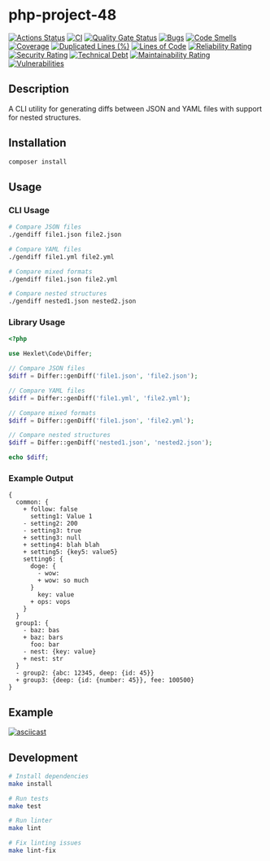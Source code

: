 # php-project-48

[![Actions Status](https://github.com/LeyRo-cpu/php-project-48/actions/workflows/hexlet-check.yml/badge.svg)](https://github.com/LeyRo-cpu/php-project-48/actions)
[![CI](https://github.com/LeyRo-cpu/php-project-48/actions/workflows/ci.yml/badge.svg)](https://github.com/LeyRo-cpu/php-project-48/actions)
[![Quality Gate Status](https://sonarcloud.io/api/project_badges/measure?project=LeyRo-cpu_php-project-48&metric=alert_status)](https://sonarcloud.io/summary/new_code?id=LeyRo-cpu_php-project-48)
[![Bugs](https://sonarcloud.io/api/project_badges/measure?project=LeyRo-cpu_php-project-48&metric=bugs)](https://sonarcloud.io/summary/new_code?id=LeyRo-cpu_php-project-48)
[![Code Smells](https://sonarcloud.io/api/project_badges/measure?project=LeyRo-cpu_php-project-48&metric=code_smells)](https://sonarcloud.io/summary/new_code?id=LeyRo-cpu_php-project-48)
[![Coverage](https://sonarcloud.io/api/project_badges/measure?project=LeyRo-cpu_php-project-48&metric=coverage)](https://sonarcloud.io/summary/new_code?id=LeyRo-cpu_php-project-48)
[![Duplicated Lines (%)](https://sonarcloud.io/api/project_badges/measure?project=LeyRo-cpu_php-project-48&metric=duplicated_lines_density)](https://sonarcloud.io/summary/new_code?id=LeyRo-cpu_php-project-48)
[![Lines of Code](https://sonarcloud.io/api/project_badges/measure?project=LeyRo-cpu_php-project-48&metric=ncloc)](https://sonarcloud.io/summary/new_code?id=LeyRo-cpu_php-project-48)
[![Reliability Rating](https://sonarcloud.io/api/project_badges/measure?project=LeyRo-cpu_php-project-48&metric=reliability_rating)](https://sonarcloud.io/summary/new_code?id=LeyRo-cpu_php-project-48)
[![Security Rating](https://sonarcloud.io/api/project_badges/measure?project=LeyRo-cpu_php-project-48&metric=security_rating)](https://sonarcloud.io/summary/new_code?id=LeyRo-cpu_php-project-48)
[![Technical Debt](https://sonarcloud.io/api/project_badges/measure?project=LeyRo-cpu_php-project-48&metric=sqale_index)](https://sonarcloud.io/summary/new_code?id=LeyRo-cpu_php-project-48)
[![Maintainability Rating](https://sonarcloud.io/api/project_badges/measure?project=LeyRo-cpu_php-project-48&metric=sqale_rating)](https://sonarcloud.io/summary/new_code?id=LeyRo-cpu_php-project-48)
[![Vulnerabilities](https://sonarcloud.io/api/project_badges/measure?project=LeyRo-cpu_php-project-48&metric=vulnerabilities)](https://sonarcloud.io/summary/new_code?id=LeyRo-cpu_php-project-48)
## Description

A CLI utility for generating diffs between JSON and YAML files with support for nested structures.

## Installation

```bash
composer install
```

## Usage

### CLI Usage

```bash
# Compare JSON files
./gendiff file1.json file2.json

# Compare YAML files
./gendiff file1.yml file2.yml

# Compare mixed formats
./gendiff file1.json file2.yml

# Compare nested structures
./gendiff nested1.json nested2.json
```

### Library Usage

```php
<?php

use Hexlet\Code\Differ;

// Compare JSON files
$diff = Differ::genDiff('file1.json', 'file2.json');

// Compare YAML files
$diff = Differ::genDiff('file1.yml', 'file2.yml');

// Compare mixed formats
$diff = Differ::genDiff('file1.json', 'file2.yml');

// Compare nested structures
$diff = Differ::genDiff('nested1.json', 'nested2.json');

echo $diff;
```

### Example Output

```
{
  common: {
    + follow: false
      setting1: Value 1
    - setting2: 200
    - setting3: true
    + setting3: null
    + setting4: blah blah
    + setting5: {key5: value5}
    setting6: {
      doge: {
        - wow: 
        + wow: so much
      }
        key: value
      + ops: vops
    }
  }
  group1: {
    - baz: bas
    + baz: bars
      foo: bar
    - nest: {key: value}
    + nest: str
  }
  - group2: {abc: 12345, deep: {id: 45}}
  + group3: {deep: {id: {number: 45}}, fee: 100500}
}
```

## Example

[![asciicast](https://asciinema.org/a/Pe6QypnLEmFWssNAjCOJN1iii.svg)](https://asciinema.org/a/Pe6QypnLEmFWssNAjCOJN1iii)

## Development

```bash
# Install dependencies
make install

# Run tests
make test

# Run linter
make lint

# Fix linting issues
make lint-fix
```